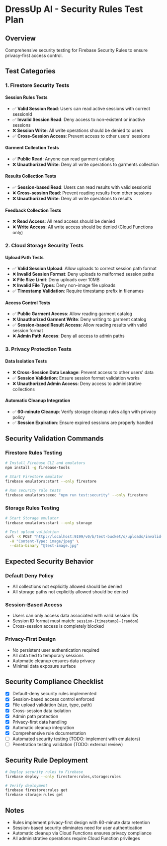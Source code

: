 # DressUp AI - Security Rules Test Plan

## Overview
Comprehensive security testing for Firebase Security Rules to ensure privacy-first access control.

## Test Categories

### 1. Firestore Security Tests

#### Session Rules Tests
- ✅ **Valid Session Read**: Users can read active sessions with correct sessionId
- ✅ **Invalid Session Read**: Deny access to non-existent or inactive sessions  
- ❌ **Session Write**: All write operations should be denied to users
- ✅ **Cross-Session Access**: Prevent access to other users' sessions

#### Garment Collection Tests
- ✅ **Public Read**: Anyone can read garment catalog
- ❌ **Unauthorized Write**: Deny all write operations to garments collection

#### Results Collection Tests  
- ✅ **Session-based Read**: Users can read results with valid sessionId
- ❌ **Cross-session Read**: Prevent reading results from other sessions
- ❌ **Unauthorized Write**: Deny all write operations to results

#### Feedback Collection Tests
- ❌ **Read Access**: All read access should be denied 
- ❌ **Write Access**: All write access should be denied (Cloud Functions only)

### 2. Cloud Storage Security Tests

#### Upload Path Tests
- ✅ **Valid Session Upload**: Allow uploads to correct session path format
- ❌ **Invalid Session Format**: Deny uploads to malformed session paths
- ❌ **File Size Limit**: Deny uploads over 10MB
- ❌ **Invalid File Types**: Deny non-image file uploads
- ✅ **Timestamp Validation**: Require timestamp prefix in filenames

#### Access Control Tests
- ✅ **Public Garment Access**: Allow reading garment catalog
- ❌ **Unauthorized Garment Write**: Deny writing to garment catalog
- ✅ **Session-based Result Access**: Allow reading results with valid session format
- ❌ **Admin Path Access**: Deny all access to admin paths

### 3. Privacy Protection Tests

#### Data Isolation Tests
- ❌ **Cross-Session Data Leakage**: Prevent access to other users' data
- ✅ **Session Validation**: Ensure session format validation works
- ❌ **Unauthorized Admin Access**: Deny access to administrative collections

#### Automatic Cleanup Integration
- ✅ **60-minute Cleanup**: Verify storage cleanup rules align with privacy policy
- ✅ **Session Expiration**: Ensure expired sessions are properly handled

## Security Validation Commands

### Firestore Rules Testing
```bash
# Install Firebase CLI and emulators
npm install -g firebase-tools

# Start Firestore emulator
firebase emulators:start --only firestore

# Run security rule tests
firebase emulators:exec "npm run test:security" --only firestore
```

### Storage Rules Testing  
```bash
# Start Storage emulator
firebase emulators:start --only storage

# Test upload validation
curl -X POST "http://localhost:9199/v0/b/test-bucket/o/uploads/invalid-session/test.jpg" \
  -H "Content-Type: image/jpeg" \
  --data-binary "@test-image.jpg"
```

## Expected Security Behavior

### Default Deny Policy
- All collections not explicitly allowed should be denied
- All storage paths not explicitly allowed should be denied

### Session-Based Access
- Users can only access data associated with valid session IDs
- Session ID format must match: `session-{timestamp}-{random}`
- Cross-session access is completely blocked

### Privacy-First Design
- No persistent user authentication required
- All data tied to temporary sessions
- Automatic cleanup ensures data privacy
- Minimal data exposure surface

## Security Compliance Checklist

- [x] Default-deny security rules implemented
- [x] Session-based access control enforced
- [x] File upload validation (size, type, path)
- [x] Cross-session data isolation
- [x] Admin path protection
- [x] Privacy-first data handling
- [x] Automatic cleanup integration
- [x] Comprehensive rule documentation
- [ ] Automated security testing (TODO: implement with emulators)
- [ ] Penetration testing validation (TODO: external review)

## Security Rule Deployment

```bash
# Deploy security rules to Firebase
firebase deploy --only firestore:rules,storage:rules

# Verify deployment
firebase firestore:rules get
firebase storage:rules get
```

## Notes
- Rules implement privacy-first design with 60-minute data retention
- Session-based security eliminates need for user authentication
- Automatic cleanup via Cloud Functions ensures privacy compliance
- All administrative operations require Cloud Function privileges